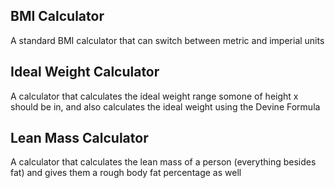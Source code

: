 ## BMI Calculator
A standard BMI calculator that can switch between metric and imperial units

## Ideal Weight Calculator
A calculator that calculates the ideal weight range somone of height x should be in, and also calculates the ideal weight using the Devine Formula

## Lean Mass Calculator
A calculator that calculates the lean mass of a person (everything besides fat) and gives them a rough body fat percentage as well




